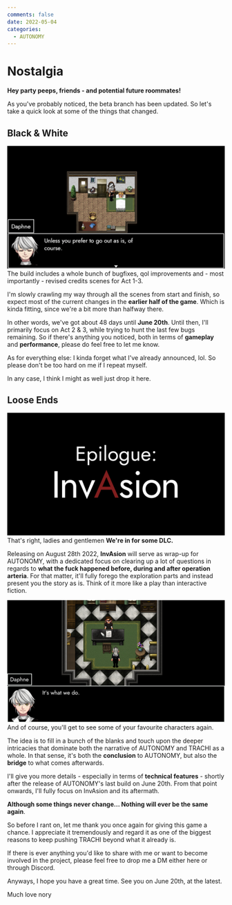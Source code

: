 ```yaml
---
comments: false
date: 2022-05-04
categories:
  - AUTONOMY
---
```


# Nostalgia

**Hey party peeps, friends - and potential future roommates!**

As you've probably noticed, the beta branch has been updated.
So let's take a quick look at some of the things that changed.

## Black & White
![](/assets/blog/images/steam/2022/fdd2300f85ac9e05984fe2661d2fdee096d7ed1c.png)
The build includes a whole bunch of bugfixes, qol improvements and - most importantly - revised credits scenes for Act 1-3.

I'm slowly crawling my way through all the scenes from start and finish, so expect most of the current changes in the **earlier half of the game**. Which is kinda fitting, since we're a bit more than halfway there. 

In other words, we've got about 48 days until **June 20th**.
Until then, I'll primarily focus on Act 2 & 3, while trying to hunt the last few bugs remaining.
So if there's anything you noticed, both in terms of **gameplay** and **performance**, please do feel free to let me know.

As for everything else: I kinda forget what I've already announced, lol. So please don't be too hard on me if I repeat myself.

In any case, I think I might as well just drop it here.

## Loose Ends
![](/assets/blog/images/steam/2022/d29a39be17bbeddea7b72ba2b930c6dd4d72196e.png)
That's right, ladies and gentlemen
**We're in for some DLC.**

Releasing on August 28th 2022, **InvAsion** will serve as wrap-up for AUTONOMY, with a dedicated focus on clearing up a lot of questions in regards to **what the fuck happened before, during and after operation arteria**. For that matter, it'll fully forego the exploration parts and instead present you the story as is. Think of it more like a play than interactive fiction.

![](/assets/blog/images/steam/2022/da8dd135ae506f994c1f8b08b59aa0615eca792e.jpg)
And of course, you'll get to see some of your favourite characters again.

The idea is to fill in a bunch of the blanks and touch upon the deeper intricacies that dominate both the narrative of AUTONOMY and TRACHI as a whole. In that sense, it's both the **conclusion** to AUTONOMY, but also the **bridge** to what comes afterwards.

I'll give you more details - especially in terms of **technical features** - shortly after the release of AUTONOMY's last build on June 20th. From that point onwards, I'll fully focus on InvAsion and its aftermath.

**Although some things never change...
Nothing will ever be the same again**.

So before I rant on, let me thank you once again for giving this game a chance. I appreciate it tremendously and regard it as one of the biggest reasons to keep pushing TRACHI beyond what it already is.

If there is ever anything you'd like to share with me or want to become involved in the project, please feel free to drop me a DM either here or through Discord.

Anyways, I hope you have a great time.
See you on June 20th, at the latest.

Much love
nory
